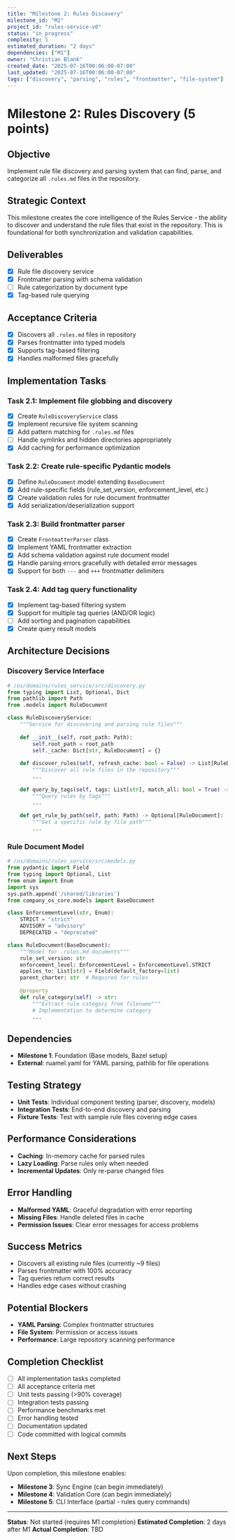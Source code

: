 ```yaml
---
title: "Milestone 2: Rules Discovery"
milestone_id: "M2"
project_id: "rules-service-v0"
status: "in_progress"
complexity: 5
estimated_duration: "2 days"
dependencies: ["M1"]
owner: "Christian Blank"
created_date: "2025-07-16T00:06:00-07:00"
last_updated: "2025-07-16T00:06:00-07:00"
tags: ["discovery", "parsing", "rules", "frontmatter", "file-system"]
---
```


# **Milestone 2: Rules Discovery (5 points)**

## **Objective**
Implement rule file discovery and parsing system that can find, parse, and categorize all `.rules.md` files in the repository.

## **Strategic Context**
This milestone creates the core intelligence of the Rules Service - the ability to discover and understand the rule files that exist in the repository. This is foundational for both synchronization and validation capabilities.

## **Deliverables**
- [x] Rule file discovery service
- [x] Frontmatter parsing with schema validation
- [ ] Rule categorization by document type
- [x] Tag-based rule querying

## **Acceptance Criteria**
- [x] Discovers all `.rules.md` files in repository
- [x] Parses frontmatter into typed models
- [x] Supports tag-based filtering
- [x] Handles malformed files gracefully

## **Implementation Tasks**

### **Task 2.1: Implement file globbing and discovery**
- [x] Create `RuleDiscoveryService` class
- [x] Implement recursive file system scanning
- [x] Add pattern matching for `.rules.md` files
- [ ] Handle symlinks and hidden directories appropriately
- [x] Add caching for performance optimization

### **Task 2.2: Create rule-specific Pydantic models**
- [x] Define `RuleDocument` model extending `BaseDocument`
- [x] Add rule-specific fields (rule_set_version, enforcement_level, etc.)
- [x] Create validation rules for rule document frontmatter
- [x] Add serialization/deserialization support

### **Task 2.3: Build frontmatter parser**
- [x] Create `FrontmatterParser` class
- [x] Implement YAML frontmatter extraction
- [x] Add schema validation against rule document model
- [x] Handle parsing errors gracefully with detailed error messages
- [x] Support for both `---` and `+++` frontmatter delimiters

### **Task 2.4: Add tag query functionality**
- [x] Implement tag-based filtering system
- [x] Support for multiple tag queries (AND/OR logic)
- [ ] Add sorting and pagination capabilities
- [x] Create query result models

## **Architecture Decisions**

### **Discovery Service Interface**
```python
# /os/domains/rules_service/src/discovery.py
from typing import List, Optional, Dict
from pathlib import Path
from .models import RuleDocument

class RuleDiscoveryService:
    """Service for discovering and parsing rule files"""
    
    def __init__(self, root_path: Path):
        self.root_path = root_path
        self._cache: Dict[str, RuleDocument] = {}
    
    def discover_rules(self, refresh_cache: bool = False) -> List[RuleDocument]:
        """Discover all rule files in the repository"""
        ...
    
    def query_by_tags(self, tags: List[str], match_all: bool = True) -> List[RuleDocument]:
        """Query rules by tags"""
        ...
    
    def get_rule_by_path(self, path: Path) -> Optional[RuleDocument]:
        """Get a specific rule by file path"""
        ...
```

### **Rule Document Model**
```python
# /os/domains/rules_service/src/models.py
from pydantic import Field
from typing import Optional, List
from enum import Enum
import sys
sys.path.append('/shared/libraries')
from company_os_core.models import BaseDocument

class EnforcementLevel(str, Enum):
    STRICT = "strict"
    ADVISORY = "advisory"
    DEPRECATED = "deprecated"

class RuleDocument(BaseDocument):
    """Model for .rules.md documents"""
    rule_set_version: str
    enforcement_level: EnforcementLevel = EnforcementLevel.STRICT
    applies_to: List[str] = Field(default_factory=list)
    parent_charter: str  # Required for rules
    
    @property
    def rule_category(self) -> str:
        """Extract rule category from filename"""
        # Implementation to determine category
        ...
```

## **Dependencies**
- **Milestone 1**: Foundation (Base models, Bazel setup)
- **External**: ruamel.yaml for YAML parsing, pathlib for file operations

## **Testing Strategy**
- **Unit Tests**: Individual component testing (parser, discovery, models)
- **Integration Tests**: End-to-end discovery and parsing
- **Fixture Tests**: Test with sample rule files covering edge cases

## **Performance Considerations**
- **Caching**: In-memory cache for parsed rules
- **Lazy Loading**: Parse rules only when needed
- **Incremental Updates**: Only re-parse changed files

## **Error Handling**
- **Malformed YAML**: Graceful degradation with error reporting
- **Missing Files**: Handle deleted files in cache
- **Permission Issues**: Clear error messages for access problems

## **Success Metrics**
- Discovers all existing rule files (currently ~9 files)
- Parses frontmatter with 100% accuracy
- Tag queries return correct results
- Handles edge cases without crashing

## **Potential Blockers**
- **YAML Parsing**: Complex frontmatter structures
- **File System**: Permission or access issues
- **Performance**: Large repository scanning performance

## **Completion Checklist**
- [ ] All implementation tasks completed
- [ ] All acceptance criteria met
- [ ] Unit tests passing (>90% coverage)
- [ ] Integration tests passing
- [ ] Performance benchmarks met
- [ ] Error handling tested
- [ ] Documentation updated
- [ ] Code committed with logical commits

## **Next Steps**
Upon completion, this milestone enables:
- **Milestone 3**: Sync Engine (can begin immediately)
- **Milestone 4**: Validation Core (can begin immediately)
- **Milestone 5**: CLI Interface (partial - rules query commands)

---

**Status**: Not started (requires M1 completion)
**Estimated Completion**: 2 days after M1
**Actual Completion**: TBD
